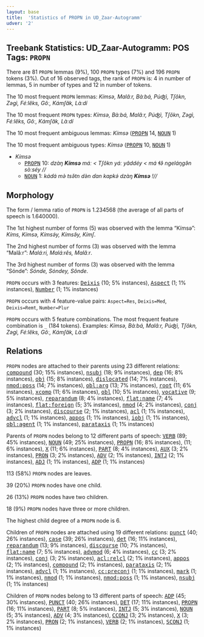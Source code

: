 ```yaml
---
layout: base
title:  'Statistics of PROPN in UD_Zaar-Autogramm'
udver: '2'
---
```


## Treebank Statistics: UD_Zaar-Autogramm: POS Tags: `PROPN`

There are 81 `PROPN` lemmas (9%), 100 `PROPN` types (7%) and 196 `PROPN` tokens (3%).
Out of 16 observed tags, the rank of `PROPN` is: 4 in number of lemmas, 5 in number of types and 12 in number of tokens.

The 10 most frequent `PROPN` lemmas: <em>Kímsə, Malâːr, Bàːbá, Púʤì, Tʃôkn, Zəgì, Féːlêks, Gôː, Kámʃâk, Làːdí</em>

The 10 most frequent `PROPN` types:  <em>Kímsə, Bàːbá, Malâːr, Púʤì, Tʃôkn, Zəgì, Féːlêks, Gôː, Kámʃâk, Làːdí</em>

The 10 most frequent ambiguous lemmas: <em>Kímsə</em> (<tt><a href="say_autogramm-pos-PROPN.html">PROPN</a></tt> 14, <tt><a href="say_autogramm-pos-NOUN.html">NOUN</a></tt> 1)

The 10 most frequent ambiguous types:  <em>Kímsə</em> (<tt><a href="say_autogramm-pos-PROPN.html">PROPN</a></tt> 10, <tt><a href="say_autogramm-pos-NOUN.html">NOUN</a></tt> 1)


* <em>Kímsə</em>
  * <tt><a href="say_autogramm-pos-PROPN.html">PROPN</a></tt> 10: <em>dzàŋ <b>Kímsə</b> máː < Tʃôkn yáː yâddéy < má ɬə̂ ngeláŋgə̂n sòːséy //</em>
  * <tt><a href="say_autogramm-pos-NOUN.html">NOUN</a></tt> 1: <em>káɗá mə̀ tsə̌tn də̀n ɗan kapkə́ dzàŋ <b>Kímsə</b> !//</em>

## Morphology

The form / lemma ratio of `PROPN` is 1.234568 (the average of all parts of speech is 1.640000).

The 1st highest number of forms (5) was observed with the lemma “Kímsə”: <em>Kíms, Kímsə, Kímsə́y, Kímsə̂y, Kímʃ</em>.

The 2nd highest number of forms (3) was observed with the lemma “Malâːr”: <em>Maláːri, Maláːrês, Malâːr</em>.

The 3rd highest number of forms (3) was observed with the lemma “Sónde”: <em>Sónde, Sóndey, Sônde</em>.

`PROPN` occurs with 3 features: <tt><a href="say_autogramm-feat-Deixis.html">Deixis</a></tt> (10; 5% instances), <tt><a href="say_autogramm-feat-Aspect.html">Aspect</a></tt> (1; 1% instances), <tt><a href="say_autogramm-feat-Number.html">Number</a></tt> (1; 1% instances)

`PROPN` occurs with 4 feature-value pairs: `Aspect=Res`, `Deixis=Med`, `Deixis=Remt`, `Number=Plur`

`PROPN` occurs with 5 feature combinations.
The most frequent feature combination is `_` (184 tokens).
Examples: <em>Kímsə, Bàːbá, Malâːr, Púʤì, Tʃôkn, Zəgì, Féːlêks, Gôː, Kámʃâk, Làːdí</em>


## Relations

`PROPN` nodes are attached to their parents using 23 different relations: <tt><a href="say_autogramm-dep-compound.html">compound</a></tt> (30; 15% instances), <tt><a href="say_autogramm-dep-nsubj.html">nsubj</a></tt> (18; 9% instances), <tt><a href="say_autogramm-dep-dep.html">dep</a></tt> (16; 8% instances), <tt><a href="say_autogramm-dep-obj.html">obj</a></tt> (15; 8% instances), <tt><a href="say_autogramm-dep-dislocated.html">dislocated</a></tt> (14; 7% instances), <tt><a href="say_autogramm-dep-nmod-poss.html">nmod:poss</a></tt> (14; 7% instances), <tt><a href="say_autogramm-dep-obl-arg.html">obl:arg</a></tt> (13; 7% instances), <tt><a href="say_autogramm-dep-root.html">root</a></tt> (11; 6% instances), <tt><a href="say_autogramm-dep-xcomp.html">xcomp</a></tt> (11; 6% instances), <tt><a href="say_autogramm-dep-obl.html">obl</a></tt> (10; 5% instances), <tt><a href="say_autogramm-dep-vocative.html">vocative</a></tt> (9; 5% instances), <tt><a href="say_autogramm-dep-reparandum.html">reparandum</a></tt> (8; 4% instances), <tt><a href="say_autogramm-dep-flat-name.html">flat:name</a></tt> (7; 4% instances), <tt><a href="say_autogramm-dep-flat-foreign.html">flat:foreign</a></tt> (5; 3% instances), <tt><a href="say_autogramm-dep-nmod.html">nmod</a></tt> (4; 2% instances), <tt><a href="say_autogramm-dep-conj.html">conj</a></tt> (3; 2% instances), <tt><a href="say_autogramm-dep-discourse.html">discourse</a></tt> (2; 1% instances), <tt><a href="say_autogramm-dep-acl.html">acl</a></tt> (1; 1% instances), <tt><a href="say_autogramm-dep-advcl.html">advcl</a></tt> (1; 1% instances), <tt><a href="say_autogramm-dep-appos.html">appos</a></tt> (1; 1% instances), <tt><a href="say_autogramm-dep-iobj.html">iobj</a></tt> (1; 1% instances), <tt><a href="say_autogramm-dep-obl-agent.html">obl:agent</a></tt> (1; 1% instances), <tt><a href="say_autogramm-dep-parataxis.html">parataxis</a></tt> (1; 1% instances)

Parents of `PROPN` nodes belong to 12 different parts of speech: <tt><a href="say_autogramm-pos-VERB.html">VERB</a></tt> (89; 45% instances), <tt><a href="say_autogramm-pos-NOUN.html">NOUN</a></tt> (49; 25% instances), <tt><a href="say_autogramm-pos-PROPN.html">PROPN</a></tt> (16; 8% instances),  (11; 6% instances), <tt><a href="say_autogramm-pos-X.html">X</a></tt> (11; 6% instances), <tt><a href="say_autogramm-pos-PART.html">PART</a></tt> (8; 4% instances), <tt><a href="say_autogramm-pos-AUX.html">AUX</a></tt> (3; 2% instances), <tt><a href="say_autogramm-pos-PRON.html">PRON</a></tt> (3; 2% instances), <tt><a href="say_autogramm-pos-ADV.html">ADV</a></tt> (2; 1% instances), <tt><a href="say_autogramm-pos-INTJ.html">INTJ</a></tt> (2; 1% instances), <tt><a href="say_autogramm-pos-ADJ.html">ADJ</a></tt> (1; 1% instances), <tt><a href="say_autogramm-pos-ADP.html">ADP</a></tt> (1; 1% instances)

113 (58%) `PROPN` nodes are leaves.

39 (20%) `PROPN` nodes have one child.

26 (13%) `PROPN` nodes have two children.

18 (9%) `PROPN` nodes have three or more children.

The highest child degree of a `PROPN` node is 6.

Children of `PROPN` nodes are attached using 19 different relations: <tt><a href="say_autogramm-dep-punct.html">punct</a></tt> (40; 26% instances), <tt><a href="say_autogramm-dep-case.html">case</a></tt> (39; 26% instances), <tt><a href="say_autogramm-dep-det.html">det</a></tt> (16; 11% instances), <tt><a href="say_autogramm-dep-reparandum.html">reparandum</a></tt> (13; 9% instances), <tt><a href="say_autogramm-dep-discourse.html">discourse</a></tt> (10; 7% instances), <tt><a href="say_autogramm-dep-flat-name.html">flat:name</a></tt> (7; 5% instances), <tt><a href="say_autogramm-dep-advmod.html">advmod</a></tt> (6; 4% instances), <tt><a href="say_autogramm-dep-cc.html">cc</a></tt> (3; 2% instances), <tt><a href="say_autogramm-dep-conj.html">conj</a></tt> (3; 2% instances), <tt><a href="say_autogramm-dep-acl-relcl.html">acl:relcl</a></tt> (2; 1% instances), <tt><a href="say_autogramm-dep-appos.html">appos</a></tt> (2; 1% instances), <tt><a href="say_autogramm-dep-compound.html">compound</a></tt> (2; 1% instances), <tt><a href="say_autogramm-dep-parataxis.html">parataxis</a></tt> (2; 1% instances), <tt><a href="say_autogramm-dep-advcl.html">advcl</a></tt> (1; 1% instances), <tt><a href="say_autogramm-dep-cc-preconj.html">cc:preconj</a></tt> (1; 1% instances), <tt><a href="say_autogramm-dep-mark.html">mark</a></tt> (1; 1% instances), <tt><a href="say_autogramm-dep-nmod.html">nmod</a></tt> (1; 1% instances), <tt><a href="say_autogramm-dep-nmod-poss.html">nmod:poss</a></tt> (1; 1% instances), <tt><a href="say_autogramm-dep-nsubj.html">nsubj</a></tt> (1; 1% instances)

Children of `PROPN` nodes belong to 13 different parts of speech: <tt><a href="say_autogramm-pos-ADP.html">ADP</a></tt> (45; 30% instances), <tt><a href="say_autogramm-pos-PUNCT.html">PUNCT</a></tt> (40; 26% instances), <tt><a href="say_autogramm-pos-DET.html">DET</a></tt> (17; 11% instances), <tt><a href="say_autogramm-pos-PROPN.html">PROPN</a></tt> (16; 11% instances), <tt><a href="say_autogramm-pos-PART.html">PART</a></tt> (8; 5% instances), <tt><a href="say_autogramm-pos-INTJ.html">INTJ</a></tt> (5; 3% instances), <tt><a href="say_autogramm-pos-NOUN.html">NOUN</a></tt> (5; 3% instances), <tt><a href="say_autogramm-pos-ADV.html">ADV</a></tt> (4; 3% instances), <tt><a href="say_autogramm-pos-CCONJ.html">CCONJ</a></tt> (3; 2% instances), <tt><a href="say_autogramm-pos-X.html">X</a></tt> (3; 2% instances), <tt><a href="say_autogramm-pos-PRON.html">PRON</a></tt> (2; 1% instances), <tt><a href="say_autogramm-pos-VERB.html">VERB</a></tt> (2; 1% instances), <tt><a href="say_autogramm-pos-SCONJ.html">SCONJ</a></tt> (1; 1% instances)

